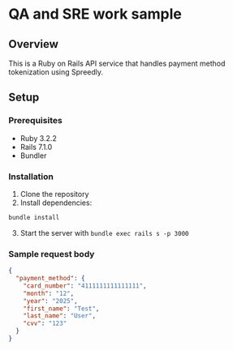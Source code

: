 # QA and SRE work sample
## Overview
This is a Ruby on Rails API service that handles payment method tokenization using Spreedly.

## Setup

### Prerequisites
- Ruby 3.2.2
- Rails 7.1.0
- Bundler

### Installation
1. Clone the repository
2. Install dependencies:
```bash
bundle install
```
3. Start the server with `bundle exec rails s -p 3000`

### Sample request body
```json
{
  "payment_method": {
    "card_number": "4111111111111111",
    "month": "12",
    "year": "2025",
    "first_name": "Test",
    "last_name": "User",
    "cvv": "123"
  }
}
```